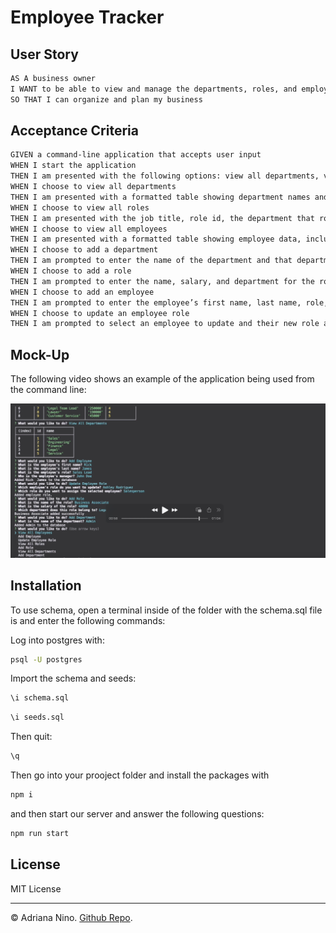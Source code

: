 # Employee Tracker

## User Story

```md
AS A business owner
I WANT to be able to view and manage the departments, roles, and employees in my company
SO THAT I can organize and plan my business
```

## Acceptance Criteria

```md
GIVEN a command-line application that accepts user input
WHEN I start the application
THEN I am presented with the following options: view all departments, view all roles, view all employees, add a department, add a role, add an employee, and update an employee role
WHEN I choose to view all departments
THEN I am presented with a formatted table showing department names and department ids
WHEN I choose to view all roles
THEN I am presented with the job title, role id, the department that role belongs to, and the salary for that role
WHEN I choose to view all employees
THEN I am presented with a formatted table showing employee data, including employee ids, first names, last names, job titles, departments, salaries, and managers that the employees report to
WHEN I choose to add a department
THEN I am prompted to enter the name of the department and that department is added to the database
WHEN I choose to add a role
THEN I am prompted to enter the name, salary, and department for the role and that role is added to the database
WHEN I choose to add an employee
THEN I am prompted to enter the employee’s first name, last name, role, and manager, and that employee is added to the database
WHEN I choose to update an employee role
THEN I am prompted to select an employee to update and their new role and this information is updated in the database
```

## Mock-Up

The following video shows an example of the application being used from the command line:

[![A video thumbnail shows the command-line employee management application with a play button overlaying the view.](./Assets/svg-walkthrough.png)](https://drive.google.com/file/d/1SsaIj1rGqODizgnWkav5QfEwuYkHr3YA/view?usp=sharing)

## Installation

To use schema, open a terminal inside of the folder with the schema.sql file is and enter the following commands:

Log into postgres with:

```bash
psql -U postgres
```

Import the schema and seeds:

```bash
\i schema.sql
```

```bash
\i seeds.sql
```

Then quit:

```bash
\q
```

Then go into your prooject folder and install the packages with

```bash
npm i
```

and then start our server and answer the following questions:

```bash
npm run start
```

## License

MIT License

---

© Adriana Nino. [Github Repo](https://github.com/ninadri/Employee-Tracker).
